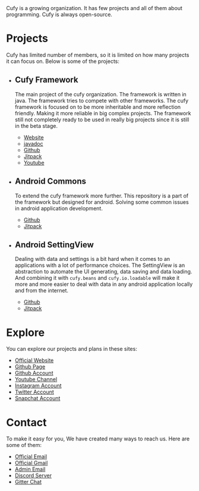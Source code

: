 <html lang="en">
    <head>
        <title>Cufy</title>
        <script>
            window.onload = function() {
              let link = top.document.createElement("link");
              link.type = "image/*";
              link.rel = "icon";
              link.href = "cufy.png";
              top.document.getElementsByTagName("head")[0].appendChild(link);
            };
        </script>
    </head>
</html> 
Cufy is a growing organization. It has few projects and all of them
about programming. Cufy is always open-source.

# Projects
Cufy has limited number of members, so it is limited on how many projects
it can focus on. Below is some of the projects:

-   ## Cufy Framework
    The main project of the cufy organization. The framework is written in java.
    The framework tries to compete with other frameworks. The cufy framework is
    focused on to be more inheritable and more reflection friendly. Making it 
    more reliable in big complex projects. The framework still not completely
    ready to be used in really big projects since it is still in the beta stage. 
    -   [Website](https://framework.cufy.org)
    -   [javadoc](https://framework.cufy.org/docs)
    -   [Github](https://github.com/cufyorg/framework)
    -   [Jitpack](https://jitpack.io/#org.cufy/framework)
    -   [Youtube](https://www.youtube.com/playlist?list=PL4GvMdlkZJ6Y1SkrorANkRHArohilF2Ye)

-   ## Android Commons
    To extend the cufy framework more further. This repository is a part of the
    framework but designed for android. Solving some common issues in android
    application development.
    -   [Github](https://github.com/cufyorg/android-commons)
    -   [Jitpack](https://jitpack.io/#org.cufy/android-commons)

-   ## Android SettingView
    Dealing with data and settings is a bit hard when it comes to an applications
    with a lot of performance choices. The SettingView is an abstraction to
    automate the UI generating, data saving and data loading. And combining
    it with `cufy.beans` and `cufy.io.loadable` will make it more and more easier
    to deal with data in any android application locally and from the internet.
    -   [Github](https://github.com/cufyorg/android-settingview)
    -   [Jitpack](https://jitpack.io/#org.cufy/android-settingview)
    
# Explore
You can explore our projects and plans in these sites:
-   [Official Website](https://cufy.org)
-   [Github Page](https://cufyorg.github.io)
-   [Github Account](https://github.com/cufyorg)
-   [Youtube Channel](https://www.youtube.com/channel/UCQrEzyMcfnvfNG6irFRBePg)
-   [Instagram Account](https://instagram.com/cufyorg)
-   [Twitter Account](https://twitter.com/cufyorg)
-   [Snapchat Account](https://snapchat.com/add/cufyorg)

# Contact
To make it easy for you, We have created many ways to reach us. Here are some of them:
-   [Official Email](support@cufy.org)
-   [Official Gmail](cufyorg@gmail.org)
-   [Admin Email](admin@cufy.org)
-   [Discord Server](https://discord.gg/ASAGGy7)
-   [Gitter Chat](https://gitter.im/cufyorg/community)
